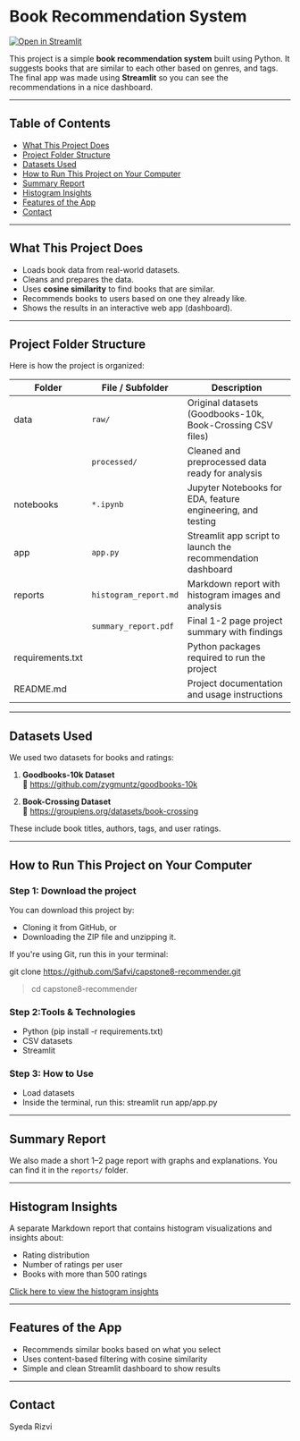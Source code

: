 #  Book Recommendation System
[![Open in Streamlit](https://static.streamlit.io/badges/streamlit_badge_black_white.svg)](https://capstone-recommendation-system-ny5a3a6zdkvcsu35dyfjpg.streamlit.app/)


This project is a simple **book recommendation system** built using Python. It suggests books that are similar to each other based on genres, and tags. The final app was made using **Streamlit** so you can see the recommendations in a nice dashboard.

---

## Table of Contents
- [What This Project Does](#what-this-project-does)
- [Project Folder Structure](#project-folder-structure)
- [Datasets Used](#datasets-used)
- [How to Run This Project on Your Computer](#how-to-run-this-project-on-your-computer)
- [Summary Report](#summary-report)
- [Histogram Insights](#histogram-insights)
- [Features of the App](#features-of-the-app)
- [Contact](#contact)

---

##  What This Project Does

- Loads book data from real-world datasets.
- Cleans and prepares the data.
- Uses **cosine similarity** to find books that are similar.
- Recommends books to users based on one they already like.
- Shows the results in an interactive web app (dashboard).

---

##  Project Folder Structure

Here is how the project is organized:

| Folder       | File / Subfolder                  | Description                                                  |
|--------------|---------------------------------|--------------------------------------------------------------|
| data         | `raw/`                          | Original datasets (Goodbooks-10k, Book-Crossing CSV files)   |
|              | `processed/`                    | Cleaned and preprocessed data ready for analysis             |
| notebooks    | `*.ipynb`                      | Jupyter Notebooks for EDA, feature engineering, and testing  |
| app          | `app.py`                       | Streamlit app script to launch the recommendation dashboard  |
| reports      | `histogram_report.md`          | Markdown report with histogram images and analysis           |
|              | `summary_report.pdf`           | Final 1-2 page project summary with findings                  |
| requirements.txt |                             | Python packages required to run the project                   |
| README.md    |                                | Project documentation and usage instructions                  |

---

##  Datasets Used

We used two datasets for books and ratings:

1. **Goodbooks-10k Dataset**  
   🔗 https://github.com/zygmuntz/goodbooks-10k

2. **Book-Crossing Dataset**  
   🔗 https://grouplens.org/datasets/book-crossing

These include book titles, authors, tags, and user ratings.

---

##  How to Run This Project on Your Computer

### Step 1: Download the project

You can download this project by:
- Cloning it from GitHub, or
- Downloading the ZIP file and unzipping it.

If you're using Git, run this in your terminal:

git clone https://github.com/Safvi/capstone8-recommender.git
>cd capstone8-recommender

### Step 2:Tools & Technologies

- Python 
(pip install -r requirements.txt)
- CSV datasets
- Streamlit

### Step 3: How to Use

- Load datasets
- Inside the terminal, run this: streamlit run app/app.py 

---

##  Summary Report

We also made a short 1–2 page report with graphs and explanations. You can find it in the `reports/` folder.

---

##  Histogram Insights

A separate Markdown report that contains histogram visualizations and insights about:

- Rating distribution
- Number of ratings per user
- Books with more than 500 ratings

[Click here to view the histogram insights](reports/histogram_insights.md)

---

##  Features of the App

- Recommends similar books based on what you select
- Uses content-based filtering with cosine similarity
- Simple and clean Streamlit dashboard to show results

---

## Contact
Syeda Rizvi 